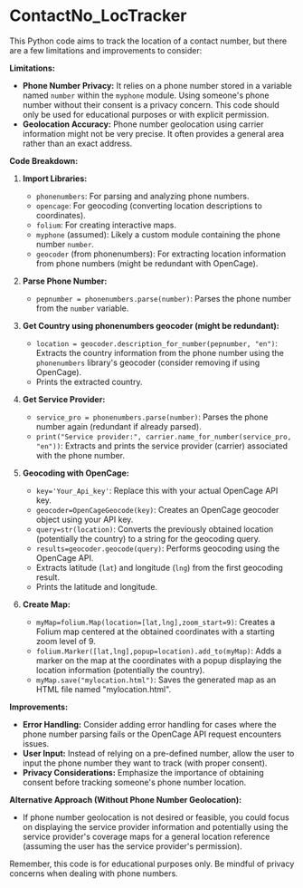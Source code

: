 # ContactNo_LocTracker
This Python code aims to track the location of a contact number, but there are a few limitations and improvements to consider:

**Limitations:**

- **Phone Number Privacy:** It relies on a phone number stored in a variable named `number` within the `myphone` module. Using someone's phone number without their consent is a privacy concern. This code should only be used for educational purposes or with explicit permission.
- **Geolocation Accuracy:** Phone number geolocation using carrier information might not be very precise. It often provides a general area rather than an exact address.

**Code Breakdown:**

1. **Import Libraries:**
   - `phonenumbers`: For parsing and analyzing phone numbers.
   - `opencage`: For geocoding (converting location descriptions to coordinates).
   - `folium`: For creating interactive maps.
   - `myphone` (assumed): Likely a custom module containing the phone number `number`.
   - `geocoder` (from phonenumbers): For extracting location information from phone numbers (might be redundant with OpenCage).

2. **Parse Phone Number:**
   - `pepnumber = phonenumbers.parse(number)`: Parses the phone number from the `number` variable.

3. **Get Country using phonenumbers geocoder (might be redundant):**
   - `location = geocoder.description_for_number(pepnumber, "en")`: Extracts the country information from the phone number using the `phonenumbers` library's geocoder (consider removing if using OpenCage).
   - Prints the extracted country.

4. **Get Service Provider:**
   - `service_pro = phonenumbers.parse(number)`: Parses the phone number again (redundant if already parsed).
   - `print("Service provider:", carrier.name_for_number(service_pro, "en"))`: Extracts and prints the service provider (carrier) associated with the phone number.

5. **Geocoding with OpenCage:**
   - `key='Your_Api_key'`: Replace this with your actual OpenCage API key.
   - `geocoder=OpenCageGeocode(key)`: Creates an OpenCage geocoder object using your API key.
   - `query=str(location)`: Converts the previously obtained location (potentially the country) to a string for the geocoding query.
   - `results=geocoder.geocode(query)`: Performs geocoding using the OpenCage API.
   - Extracts latitude (`lat`) and longitude (`lng`) from the first geocoding result.
   - Prints the latitude and longitude.

6. **Create Map:**
   - `myMap=folium.Map(location=[lat,lng],zoom_start=9)`: Creates a Folium map centered at the obtained coordinates with a starting zoom level of 9.
   - `folium.Marker([lat,lng],popup=location).add_to(myMap)`: Adds a marker on the map at the coordinates with a popup displaying the location information (potentially the country).
   - `myMap.save("mylocation.html")`: Saves the generated map as an HTML file named "mylocation.html".

**Improvements:**

- **Error Handling:** Consider adding error handling for cases where the phone number parsing fails or the OpenCage API request encounters issues.
- **User Input:** Instead of relying on a pre-defined number, allow the user to input the phone number they want to track (with proper consent).
- **Privacy Considerations:** Emphasize the importance of obtaining consent before tracking someone's phone number location.

**Alternative Approach (Without Phone Number Geolocation):**

- If phone number geolocation is not desired or feasible, you could focus on displaying the service provider information and potentially using the service provider's coverage maps for a general location reference (assuming the user has the service provider's permission).

Remember, this code is for educational purposes only. Be mindful of privacy concerns when dealing with phone numbers.
